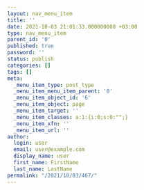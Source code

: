 ```yaml
---
layout: nav_menu_item
title: ''
date: 2021-10-03 21:01:33.000000000 +03:00
type: nav_menu_item
parent_id: '0'
published: true
password: ''
status: publish
categories: []
tags: []
meta:
  _menu_item_type: post_type
  _menu_item_menu_item_parent: '0'
  _menu_item_object_id: '6'
  _menu_item_object: page
  _menu_item_target: ''
  _menu_item_classes: a:1:{i:0;s:0:"";}
  _menu_item_xfn: ''
  _menu_item_url: ''
author:
  login: user
  email: user@example.com
  display_name: user
  first_name: FirstName
  last_name: LastName
permalink: "/2021/10/03/467/"
---
```

